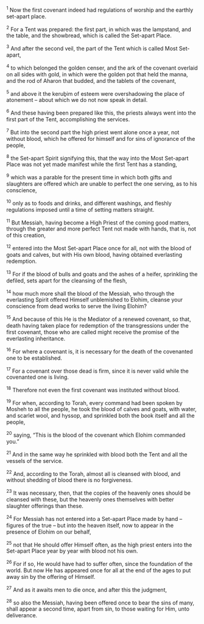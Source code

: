 <sup>1</sup> Now the first covenant indeed had regulations of worship and the earthly set-apart place.

<sup>2</sup> For a Tent was prepared: the first part, in which was the lampstand, and the table, and the showbread, which is called the Set-apart Place.

<sup>3</sup> And after the second veil, the part of the Tent which is called Most Set-apart,

<sup>4</sup> to which belonged the golden censer, and the ark of the covenant overlaid on all sides with gold, in which were the golden pot that held the manna, and the rod of Aharon that budded, and the tablets of the covenant,

<sup>5</sup> and above it the keruḇim of esteem were overshadowing the place of atonement – about which we do not now speak in detail.

<sup>6</sup> And these having been prepared like this, the priests always went into the first part of the Tent, accomplishing the services.

<sup>7</sup> But into the second part the high priest went alone once a year, not without blood, which he offered for himself and for sins of ignorance of the people,

<sup>8</sup> the Set-apart Spirit signifying this, that the way into the Most Set-apart Place was not yet made manifest while the first Tent has a standing,

<sup>9</sup> which was a parable for the present time in which both gifts and slaughters are offered which are unable to perfect the one serving, as to his conscience,

<sup>10</sup> only as to foods and drinks, and different washings, and fleshly regulations imposed until a time of setting matters straight.

<sup>11</sup> But Messiah, having become a High Priest of the coming good matters, through the greater and more perfect Tent not made with hands, that is, not of this creation,

<sup>12</sup> entered into the Most Set-apart Place once for all, not with the blood of goats and calves, but with His own blood, having obtained everlasting redemption.

<sup>13</sup> For if the blood of bulls and goats and the ashes of a heifer, sprinkling the defiled, sets apart for the cleansing of the flesh,

<sup>14</sup> how much more shall the blood of the Messiah, who through the everlasting Spirit offered Himself unblemished to Elohim, cleanse your conscience from dead works to serve the living Elohim?

<sup>15</sup> And because of this He is the Mediator of a renewed covenant, so that, death having taken place for redemption of the transgressions under the first covenant, those who are called might receive the promise of the everlasting inheritance.

<sup>16</sup> For where a covenant is, it is necessary for the death of the covenanted one to be established.

<sup>17</sup> For a covenant over those dead is firm, since it is never valid while the covenanted one is living.

<sup>18</sup> Therefore not even the first covenant was instituted without blood.

<sup>19</sup> For when, according to Torah, every command had been spoken by Mosheh to all the people, he took the blood of calves and goats, with water, and scarlet wool, and hyssop, and sprinkled both the book itself and all the people,

<sup>20</sup> saying, “This is the blood of the covenant which Elohim commanded you.”

<sup>21</sup> And in the same way he sprinkled with blood both the Tent and all the vessels of the service.

<sup>22</sup> And, according to the Torah, almost all is cleansed with blood, and without shedding of blood there is no forgiveness.

<sup>23</sup> It was necessary, then, that the copies of the heavenly ones should be cleansed with these, but the heavenly ones themselves with better slaughter offerings than these.

<sup>24</sup> For Messiah has not entered into a Set-apart Place made by hand – figures of the true – but into the heaven itself, now to appear in the presence of Elohim on our behalf,

<sup>25</sup> not that He should offer Himself often, as the high priest enters into the Set-apart Place year by year with blood not his own.

<sup>26</sup> For if so, He would have had to suffer often, since the foundation of the world. But now He has appeared once for all at the end of the ages to put away sin by the offering of Himself.

<sup>27</sup> And as it awaits men to die once, and after this the judgment,

<sup>28</sup> so also the Messiah, having been offered once to bear the sins of many, shall appear a second time, apart from sin, to those waiting for Him, unto deliverance.

